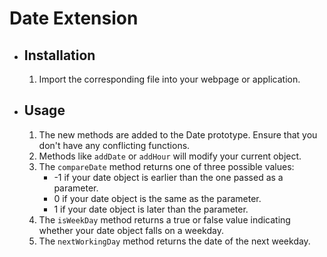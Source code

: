 # Date Extension

- ## Installation
    1. Import the corresponding file into your webpage or application.
- ## Usage
    1. The new methods are added to the Date prototype. Ensure that you don't have any conflicting functions.
    2. Methods like `addDate` or `addHour` will modify your current object.
    3. The `compareDate` method returns one of three possible values:
       - -1 if your date object is earlier than the one passed as a parameter.
       - 0 if your date object is the same as the parameter.
       - 1 if your date object is later than the parameter.
    4. The `isWeekDay` method returns a true or false value indicating whether your date object falls on a weekday.
    5. The `nextWorkingDay` method returns the date of the next weekday.
